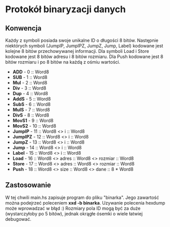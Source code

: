 # Protokół binaryzacji danych

## Konwencja

Każdy z symboli posiada swoje unikalne ID o długości 8 bitów. Następnie niektórych symboli (JumpIP, JumpIPZ, JumpZ, Jump, Label) kodowane jest kolejne 8 bitów przechowywanej informacji. Dla symboli Load i Store kodowane jest 8 bitów adresu i 8 bitów rozmiaru. Dla Push kodowane jest 8 bitów rozmiaru i po 8 bitów na każdą z ośmiu wartości.

* **ADD** - 0 :: Word8
* **SUB** - 1 :: Word8
* **Mul** - 2 :: Word8
* **Div** - 3 :: Word8
* **Dup** - 4 :: Word8
* **AddS** - 5 :: Word8
* **SubS** - 6 :: Word8
* **MulS** - 7 :: Word8
* **DivS** - 8 :: Word8
* **MovS1** - 9 :: Word8
* **MovS2** - 10 :: Word8
* **JumpIP** - 11 :: Word8 <> i :: Word8
* **JumpIPZ** - 12 :: Word8 <> i :: Word8
* **JumpZ** - 13 :: Word8 <> i :: Word8
* **Jump** - 14 :: Word8 <> i :: Word8
* **Label** - 15 :: Word8 <> i :: Word8
* **Load** - 16 :: Word8 <> adres :: Word8 <> rozmiar :: Word8
* **Store** - 17 :: Word8 <> adres :: Word8 <> rozmiar :: Word8
* **Push** - 18 :: Word8 <> size :: Word8 <> dane :: 8 * Word8

## Zastosowanie
W tej chwili main.hs zapisuje program do pliku "binarka". Jego zawartość można podejrzeć poleceniem **xxd -b binarka**. Uzywanie polecenia hexdump może wprowadzać w błąd :) Rozmiary pola ID mogą być za duże (wystarczyłoby po 5 bitów), jednak okrągłe ósemki o wiele łatwiej debugować.